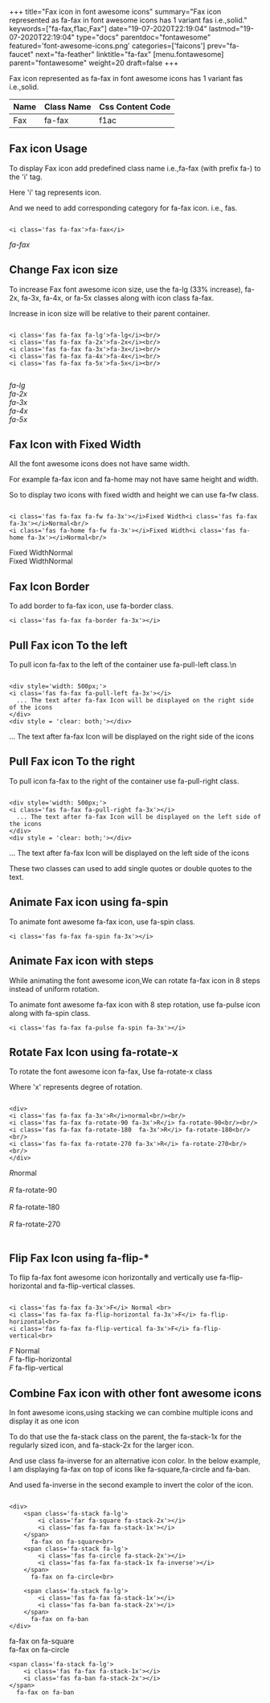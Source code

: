 +++
title="Fax icon in font awesome icons"
summary="Fax icon represented as fa-fax in font awesome icons has 1 variant fas i.e.,solid."
keywords=["fa-fax,f1ac,Fax"]
date="19-07-2020T22:19:04"
lastmod="19-07-2020T22:19:04"
type="docs"
parentdoc="fontawesome"
featured='font-awesome-icons.png'
categories=['faicons']
prev="fa-faucet"
next="fa-feather"
linktitle="fa-fax"
[menu.fontawesome]
parent="fontawesome"
weight=20
draft=false
+++


Fax icon represented as fa-fax in font awesome icons has 1 variant fas i.e.,solid.

<div class='table-responsive'><table class='table'><thead><tr><th>Name</th><th>Class Name</th><th>Css Content Code</th></tr></thead><tbody><tr><td>Fax</td><td>fa-fax</td><td>f1ac</td></tr></tbody></table></div>



## Fax icon Usage

To display Fax icon add predefined class name i.e.,fa-fax (with prefix fa-) to the 'i' tag.

Here 'i' tag represents icon.

And we need to add corresponding category for fa-fax icon. i.e., fas.


```

<i class='fas fa-fax'>fa-fax</i>
```

<i class='fas fa-fax'>fa-fax</i>




## Change Fax icon size
To increase Fax font awesome icon size, use the fa-lg (33% increase), fa-2x, fa-3x, fa-4x, or fa-5x classes along with icon class fa-fax.

Increase in icon size will be relative to their parent container. 

```

<i class='fas fa-fax fa-lg'>fa-lg</i><br/>
<i class='fas fa-fax fa-2x'>fa-2x</i><br/>
<i class='fas fa-fax fa-3x'>fa-3x</i><br/>
<i class='fas fa-fax fa-4x'>fa-4x</i><br/>
<i class='fas fa-fax fa-5x'>fa-5x</i><br/>
            
```

<i class='fas fa-fax fa-lg'>fa-lg</i><br/>
<i class='fas fa-fax fa-2x'>fa-2x</i><br/>
<i class='fas fa-fax fa-3x'>fa-3x</i><br/>
<i class='fas fa-fax fa-4x'>fa-4x</i><br/>
<i class='fas fa-fax fa-5x'>fa-5x</i><br/>
            



## Fax Icon with Fixed Width 

All the font awesome icons does not have same width.

For example fa-fax icon and fa-home may not have same height and width.

So to display two icons with fixed width and height we can use fa-fw class.


```

<i class='fas fa-fax fa-fw fa-3x'></i>Fixed Width<i class='fas fa-fax fa-3x'></i>Normal<br/>
<i class='fas fa-home fa-fw fa-3x'></i>Fixed Width<i class='fas fa-home fa-3x'></i>Normal<br/>
```

<i class='fas fa-fax fa-fw fa-3x'></i>Fixed Width<i class='fas fa-fax fa-3x'></i>Normal<br/>
<i class='fas fa-home fa-fw fa-3x'></i>Fixed Width<i class='fas fa-home fa-3x'></i>Normal<br/>



## Fax Icon Border 

To add border to fa-fax icon, use fa-border class.


```
<i class='fas fa-fax fa-border fa-3x'></i>

```
<i class='fas fa-fax fa-border fa-3x'></i>





## Pull Fax icon To the left

To pull icon fa-fax to the left of the container use fa-pull-left class.\n

```

<div style='width: 500px;'>
<i class='fas fa-fax fa-pull-left fa-3x'></i>
  ... The text after fa-fax Icon will be displayed on the right side of the icons
</div>
<div style = 'clear: both;'></div>
```

<div style='width: 500px;'>
<i class='fas fa-fax fa-pull-left fa-3x'></i>
  ... The text after fa-fax Icon will be displayed on the right side of the icons
</div>
<div style = 'clear: both;'></div>




## Pull Fax icon To the right
To pull icon fa-fax to the right of the container use fa-pull-right class.

```

<div style='width: 500px;'>
<i class='fas fa-fax fa-pull-right fa-3x'></i>
  ... The text after fa-fax Icon will be displayed on the left side of the icons
</div>
<div style = 'clear: both;'></div>
```

<div style='width: 500px;'>
<i class='fas fa-fax fa-pull-right fa-3x'></i>
  ... The text after fa-fax Icon will be displayed on the left side of the icons
</div>
<div style = 'clear: both;'></div>

These two classes can used to add single quotes or double quotes to the text.


## Animate Fax icon using fa-spin
To animate font awesome fa-fax icon, use fa-spin class.

```
<i class='fas fa-fax fa-spin fa-3x'></i>
```
<i class='fas fa-fax fa-spin fa-3x'></i>




## Animate Fax icon with steps
While animating the font awesome icon,We can rotate fa-fax icon in 8 steps instead of uniform rotation.

To animate font awesome fa-fax icon with 8 step rotation, use fa-pulse icon along with fa-spin class.


```
<i class='fas fa-fax fa-pulse fa-spin fa-3x'></i>

```
<i class='fas fa-fax fa-pulse fa-spin fa-3x'></i>





## Rotate Fax Icon using fa-rotate-x
To rotate the font awesome icon fa-fax, Use fa-rotate-x class

Where 'x' represents degree of rotation.


```

<div>
<i class='fas fa-fax fa-3x'>R</i>normal<br/><br/>
<i class='fas fa-fax fa-rotate-90 fa-3x'>R</i> fa-rotate-90<br/><br/> 
<i class='fas fa-fax fa-rotate-180  fa-3x'>R</i> fa-rotate-180<br/><br/> 
<i class='fas fa-fax fa-rotate-270 fa-3x'>R</i> fa-rotate-270<br/><br/>
</div>
```

<div>
<i class='fas fa-fax fa-3x'>R</i>normal<br/><br/>
<i class='fas fa-fax fa-rotate-90 fa-3x'>R</i> fa-rotate-90<br/><br/> 
<i class='fas fa-fax fa-rotate-180  fa-3x'>R</i> fa-rotate-180<br/><br/> 
<i class='fas fa-fax fa-rotate-270 fa-3x'>R</i> fa-rotate-270<br/><br/>
</div>




## Flip Fax Icon using fa-flip-*
To flip fa-fax font awesome icon horizontally and vertically use fa-flip-horizontal and fa-flip-vertical classes. 

```

<i class='fas fa-fax fa-3x'>F</i> Normal <br>
<i class='fas fa-fax fa-flip-horizontal fa-3x'>F</i> fa-flip-horizontal<br>
<i class='fas fa-fax fa-flip-vertical fa-3x'>F</i> fa-flip-vertical<br>
```

<i class='fas fa-fax fa-3x'>F</i> Normal <br>
<i class='fas fa-fax fa-flip-horizontal fa-3x'>F</i> fa-flip-horizontal<br>
<i class='fas fa-fax fa-flip-vertical fa-3x'>F</i> fa-flip-vertical<br>




## Combine Fax icon with other font awesome icons
In font awesome icons,using stacking we can combine multiple icons and display it as one icon 

To do that use the fa-stack class on the parent, the fa-stack-1x for the regularly sized icon, and fa-stack-2x for the larger icon.

And use class fa-inverse for an alternative icon color. 
In the below example, I am displaying fa-fax on top of icons like fa-square,fa-circle and fa-ban.

And used fa-inverse in the second example to invert the color of the icon.

```

<div>
    <span class='fa-stack fa-lg'>
        <i class='far fa-square fa-stack-2x'></i>
        <i class='fas fa-fax fa-stack-1x'></i>
    </span>
      fa-fax on fa-square<br>
    <span class='fa-stack fa-lg'>
        <i class='fas fa-circle fa-stack-2x'></i>
        <i class='fas fa-fax fa-stack-1x fa-inverse'></i>
    </span>
      fa-fax on fa-circle<br>

    <span class='fa-stack fa-lg'>
        <i class='fas fa-fax fa-stack-1x'></i>
        <i class='fas fa-ban fa-stack-2x'></i>
    </span>
      fa-fax on fa-ban
</div>
```

<div>
    <span class='fa-stack fa-lg'>
        <i class='far fa-square fa-stack-2x'></i>
        <i class='fas fa-fax fa-stack-1x'></i>
    </span>
      fa-fax on fa-square<br>
    <span class='fa-stack fa-lg'>
        <i class='fas fa-circle fa-stack-2x'></i>
        <i class='fas fa-fax fa-stack-1x fa-inverse'></i>
    </span>
      fa-fax on fa-circle<br>

    <span class='fa-stack fa-lg'>
        <i class='fas fa-fax fa-stack-1x'></i>
        <i class='fas fa-ban fa-stack-2x'></i>
    </span>
      fa-fax on fa-ban
</div>






